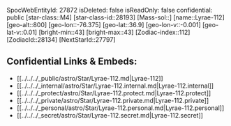 ﻿---
location: [36.9,-76.375,800]
type: Star
tags:
- astro/Star

---
SpocWebEntityId: 27872
isDeleted: false
isReadOnly: false
confidential: public
[star-class::M4]
[star-class-id::28193]
[Mass-sol::]
[name::Lyrae-112]
[geo-alt::800]
[geo-lon::-76.375]
[geo-lat::36.9]
[geo-lon-v::-0.001]
[geo-lat-v::0.01]
[bright-min::43]
[bright-max::43]
[Zodiac-index::112]
[ZodiacId::28134]
[NextStarId::27797]



## Confidential Links & Embeds: 
- [[../../../_public/astro/Star/Lyrae-112.md|Lyrae-112]] 
- [[../../../_internal/astro/Star/Lyrae-112.internal.md|Lyrae-112.internal]] 
- [[../../../_protect/astro/Star/Lyrae-112.protect.md|Lyrae-112.protect]] 
- [[../../../_private/astro/Star/Lyrae-112.private.md|Lyrae-112.private]] 
- [[../../../_personal/astro/Star/Lyrae-112.personal.md|Lyrae-112.personal]] 
- [[../../../_secret/astro/Star/Lyrae-112.secret.md|Lyrae-112.secret]] 
